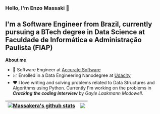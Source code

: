 ### Hello, I'm Enzo Massaki  👋

## I'm a Software Engineer from Brazil, currently pursuing a BTech degree in Data Science at Faculdade de Informática e Administração Paulista (FIAP)

**About me**

- 💼 Software Engineer at [Accurate Software](https://accurate.com.br)
- 📈 Enrolled in a Data Engineering Nanodegree at [Udacity](https://www.udacity.com)
- ❤️ I love writing and solving problems related to Data Structures and Algorithms using Python. Currently I'm working on the problems in ***Cracking the coding interview*** by *Gayle Laakmann Mcdowell*.

| <a href="https://github.com/anuraghazra/github-readme-stats"><img align="center" src="https://github-readme-stats.vercel.app/api?username=Massakera&show_icons=true&include_all_commits=true&theme=buefy&hide_border=true" alt="Massakera's github stats" /></a> | <a href="https://github.com/anuraghazra/github-readme-stats"><img align="center" src="https://github-readme-stats.vercel.app/api/top-langs/?username=Massakera&layout=compact&theme=buefy&hide_border=true" /></a> |
| ------------- | ------------- |
